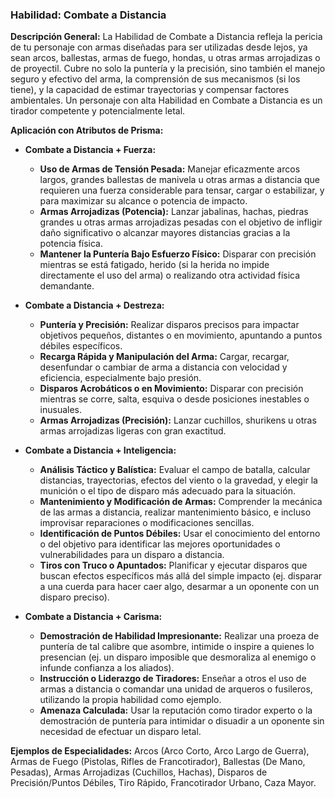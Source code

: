 ### Habilidad: Combate a Distancia

**Descripción General:**
La Habilidad de Combate a Distancia refleja la pericia de tu personaje con armas diseñadas para ser utilizadas desde lejos, ya sean arcos, ballestas, armas de fuego, hondas, u otras armas arrojadizas o de proyectil. Cubre no solo la puntería y la precisión, sino también el manejo seguro y efectivo del arma, la comprensión de sus mecanismos (si los tiene), y la capacidad de estimar trayectorias y compensar factores ambientales. Un personaje con alta Habilidad en Combate a Distancia es un tirador competente y potencialmente letal.

**Aplicación con Atributos de Prisma:**

*   **Combate a Distancia + Fuerza:**
    *   **Uso de Armas de Tensión Pesada:** Manejar eficazmente arcos largos, grandes ballestas de manivela u otras armas a distancia que requieren una fuerza considerable para tensar, cargar o estabilizar, y para maximizar su alcance o potencia de impacto.
    *   **Armas Arrojadizas (Potencia):** Lanzar jabalinas, hachas, piedras grandes u otras armas arrojadizas pesadas con el objetivo de infligir daño significativo o alcanzar mayores distancias gracias a la potencia física.
    *   **Mantener la Puntería Bajo Esfuerzo Físico:** Disparar con precisión mientras se está fatigado, herido (si la herida no impide directamente el uso del arma) o realizando otra actividad física demandante.

*   **Combate a Distancia + Destreza:**
    *   **Puntería y Precisión:** Realizar disparos precisos para impactar objetivos pequeños, distantes o en movimiento, apuntando a puntos débiles específicos.
    *   **Recarga Rápida y Manipulación del Arma:** Cargar, recargar, desenfundar o cambiar de arma a distancia con velocidad y eficiencia, especialmente bajo presión.
    *   **Disparos Acrobáticos o en Movimiento:** Disparar con precisión mientras se corre, salta, esquiva o desde posiciones inestables o inusuales.
    *   **Armas Arrojadizas (Precisión):** Lanzar cuchillos, shurikens u otras armas arrojadizas ligeras con gran exactitud.

*   **Combate a Distancia + Inteligencia:**
    *   **Análisis Táctico y Balística:** Evaluar el campo de batalla, calcular distancias, trayectorias, efectos del viento o la gravedad, y elegir la munición o el tipo de disparo más adecuado para la situación.
    *   **Mantenimiento y Modificación de Armas:** Comprender la mecánica de las armas a distancia, realizar mantenimiento básico, e incluso improvisar reparaciones o modificaciones sencillas.
    *   **Identificación de Puntos Débiles:** Usar el conocimiento del entorno o del objetivo para identificar las mejores oportunidades o vulnerabilidades para un disparo a distancia.
    *   **Tiros con Truco o Apuntados:** Planificar y ejecutar disparos que buscan efectos específicos más allá del simple impacto (ej. disparar a una cuerda para hacer caer algo, desarmar a un oponente con un disparo preciso).

*   **Combate a Distancia + Carisma:**
    *   **Demostración de Habilidad Impresionante:** Realizar una proeza de puntería de tal calibre que asombre, intimide o inspire a quienes lo presencian (ej. un disparo imposible que desmoraliza al enemigo o infunde confianza a los aliados).
    *   **Instrucción o Liderazgo de Tiradores:** Enseñar a otros el uso de armas a distancia o comandar una unidad de arqueros o fusileros, utilizando la propia habilidad como ejemplo.
    *   **Amenaza Calculada:** Usar la reputación como tirador experto o la demostración de puntería para intimidar o disuadir a un oponente sin necesidad de efectuar un disparo letal.

**Ejemplos de Especialidades:**
Arcos (Arco Corto, Arco Largo de Guerra), Armas de Fuego (Pistolas, Rifles de Francotirador), Ballestas (De Mano, Pesadas), Armas Arrojadizas (Cuchillos, Hachas), Disparos de Precisión/Puntos Débiles, Tiro Rápido, Francotirador Urbano, Caza Mayor.

